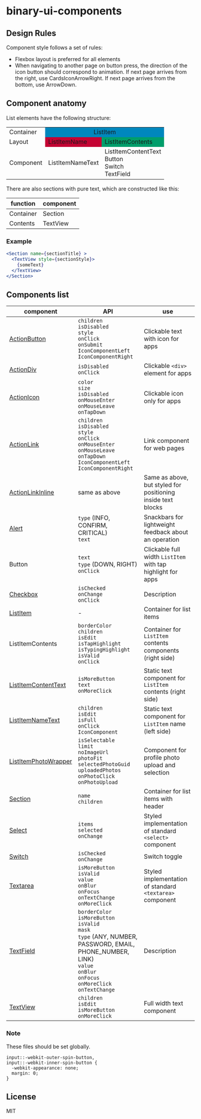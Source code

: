 # binary-ui-components

## Design Rules

Component style follows a set of rules:
- Flexbox layout is preferred for all elements
- When navigating to another page on button press, the direction of the icon button should correspond to animation. If next page arrives from the right, use CardsIconArrowRight. If next page arrives from the bottom, use ArrowDown. 

## Component anatomy

List elements have the following structure:

<table>
  <tr>
    <td>Container</td>
    <td align="center" colspan="2" bgcolor="#0087BD">ListItem</td>
  </tr>
  <tr>
    <td>Layout</td>
    <td bgcolor="#C40333">ListItemName</td>
    <td bgcolor="#009e6b">ListItemContents</td>
  </tr>
  <tr>
    <td>Component</td>
    <td>ListItemNameText</td>
    <td>ListItemContentText<br>Button<br>Switch<br>TextField</td>
  </tr>
</table>

There are also sections with pure text, which are constructed like this:

function     | component
-------------|-------------
Container    | Section
Contents     | TextView

### Example

```jsx
<Section name={sectionTitle} >
  <TextView style={sectionStyle}>
    {someText}
  </TextView>
</Section>
```

## Components list

component    | API        | use              
-------------|---------|----------------------
[ActionButton](https://opensource-cards.github.io/binary-ui/?selectedKind=binary-ui-components%20links&selectedStory=action%20button)       | `children` <br> `isDisabled` <br> `style` <br> `onClick` <br> `onSubmit` <br> `IconComponentLeft` <br> `IconComponentRight` | Clickable text with icon for apps
[ActionDiv](https://opensource-cards.github.io/binary-ui/?selectedKind=binary-ui-components%20links&selectedStory=action%20div)          | `isDisabled` <br> `onClick` | Clickable `<div>` element for apps
[ActionIcon](https://opensource-cards.github.io/binary-ui/?selectedKind=binary-ui-components%20links&selectedStory=action%20icon)          | `color` <br> `size` <br> `isDisabled` <br> `onMouseEnter` <br> `onMouseLeave` <br> `onTapDown` | Clickable icon only for apps
[ActionLink](https://opensource-cards.github.io/binary-ui/?selectedKind=binary-ui-components%20links&selectedStory=action%20link)          | `children` <br> `isDisabled` <br> `style` <br> `onClick` <br> `onMouseEnter` <br> `onMouseLeave` <br> `onTapDown` <br> `IconComponentLeft` <br> `IconComponentRight` | Link component for web pages
[ActionLinkInline](https://opensource-cards.github.io/binary-ui/?selectedKind=binary-ui-components%20links&selectedStory=action%20link%20inline)          | same as above | Same as above, but styled for positioning inside text blocks
[Alert](https://opensource-cards.github.io/binary-ui/?selectedKind=binary-ui-components%20alert&selectedStory=info)          | `type` (INFO, CONFIRM, CRITICAL) <br> `text` | Snackbars for lightweight feedback about an operation
Button          | `text` <br> `type` (DOWN, RIGHT)  <br> `onClick` | Clickable full width `ListItem` with tap highlight for apps
[Checkbox](https://opensource-cards.github.io/binary-ui/?selectedKind=binary-ui-components%20checkbox&selectedStory=checked)          | `isChecked` <br> `onChange` <br> `onClick` | Description
[ListItem](https://opensource-cards.github.io/binary-ui/?selectedKind=binary-ui-components%20list%20items&selectedStory=with%20list%20item%20name%20text)     | -     | Container for list items
ListItemContents | `borderColor` <br> `children` <br> `isEdit` <br> `isTapHighlight` <br> `isTypingHighlight` <br> `isValid` <br> `onClick`   | Container for `ListItem` contents components (right side)
[ListItemContentText](https://opensource-cards.github.io/binary-ui/?selectedKind=binary-ui-components%20list%20items&selectedStory=with%20text)          | `isMoreButton` <br> `text` <br> `onMoreClick` | Static text component for `ListItem` contents (right side)
[ListItemNameText](https://opensource-cards.github.io/binary-ui/?selectedKind=binary-ui-components%20list%20items&selectedStory=with%20list%20item%20name%20text)   | `children` <br> `isEdit` <br> `isFull` <br> `onClick` <br> `IconComponent` <br>  | Static text component for `ListItem` name (left side)
[ListItemPhotoWrapper](https://opensource-cards.github.io/binary-ui/?selectedKind=binary-ui-components%20list%20items&selectedStory=photo%20selector)          | `isSelectable` <br> `limit` <br> `noImageUrl` <br> `photoFit` <br> `selectedPhotoGuid` <br> `uploadedPhotos` <br> `onPhotoClick` <br> `onPhotoUpload` | Component for profile photo upload and selection
[Section](https://opensource-cards.github.io/binary-ui/?selectedKind=binary-ui-components%20section&selectedStory=main)         | `name` <br> `children` | Container for list items with header
[Select](https://opensource-cards.github.io/binary-ui/?selectedKind=binary-ui-components%20list%20items&selectedStory=with%20select)         | `items` <br> `selected` <br> `onChange` | Styled implementation of standard `<select>` component
[Switch](https://opensource-cards.github.io/binary-ui/?selectedKind=binary-ui-components%20checkbox&selectedStory=checked)         | `isChecked` <br> `onChange` | Switch toggle
[Textarea](https://opensource-cards.github.io/binary-ui/?selectedKind=binary-ui-components%20list%20items&selectedStory=textarea)         | `isMoreButton` <br> `isValid` <br> `value` <br> `onBlur` <br> `onFocus` <br> `onTextChange` <br> `onMoreClick` | Styled implementation of standard `<textarea>` component
[TextField](https://opensource-cards.github.io/binary-ui/?selectedKind=binary-ui-components%20list%20items&selectedStory=with%20text%20%28number%29)          | `borderColor` <br> `isMoreButton` <br> `isValid` <br> `mask` <br> `type` (ANY, NUMBER, PASSWORD, EMAIL, PHONE_NUMBER, LINK) <br> `value` <br> `onBlur` <br> `onFocus` <br> `onMoreClick` <br> `onTextChange` | Description
[TextView](https://opensource-cards.github.io/binary-ui/?selectedKind=binary-ui-components%20section&selectedStory=main)  | `children` <br> `isEdit` <br> `isMoreButton` <br> `onMoreClick` | Full width text component

### Note

These files should be set globally.

```
input::-webkit-outer-spin-button,
input::-webkit-inner-spin-button {
  -webkit-appearance: none;
  margin: 0;
}
```

## License

MIT
